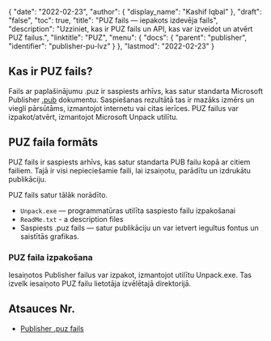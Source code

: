 {
  "date": "2022-02-23",
  "author": {
    "display_name": "Kashif Iqbal"
},
  "draft": "false",
  "toc": true,
  "title": "PUZ fails — iepakots izdevēja fails",
  "description": "Uzziniet, kas ir PUZ fails un API, kas var izveidot un atvērt PUZ failus.",
  "linktitle": "PUZ",
  "menu": {
    "docs": {
      "parent": "publisher",
      "identifier": "publisher-pu-lvz"
}
},
  "lastmod": "2022-02-23"
}

## Kas ir PUZ fails?

Fails ar paplašinājumu .puz ir saspiests arhīvs, kas satur standarta Microsoft Publisher [.pub](/publisher/pub/) dokumentu. Saspiešanas rezultātā tas ir mazāks izmērs un viegli pārsūtāms, izmantojot internetu vai citas ierīces. PUZ failus var izpakot/atvērt, izmantojot Microsoft Unpack utilītu.

## PUZ faila formāts

PUZ fails ir saspiests arhīvs, kas satur standarta PUB failu kopā ar citiem failiem. Tajā ir visi nepieciešamie faili, lai izsaiņotu, parādītu un izdrukātu publikāciju.

PUZ fails satur tālāk norādīto.

  * `Unpack.exe` — programmatūras utilīta saspiesto failu izpakošanai
  * `ReadMe.txt` - a description files
  * Saspiests .puz fails — satur publikāciju un var ietvert iegultus fontus un saistītās grafikas.

### PUZ faila izpakošana

Iesaiņotos Publisher failus var izpakot, izmantojot utilītu Unpack.exe. Tas izvelk iesaiņoto PUZ failu lietotāja izvēlētajā direktorijā.

## Atsauces Nr.

* [Publisher .puz fails](https://answers.microsoft.com/en-us/msoffice/forum/all/publisher-puz-file/2de8b31c-36cc-4c0c-a947-c120172949ee)


